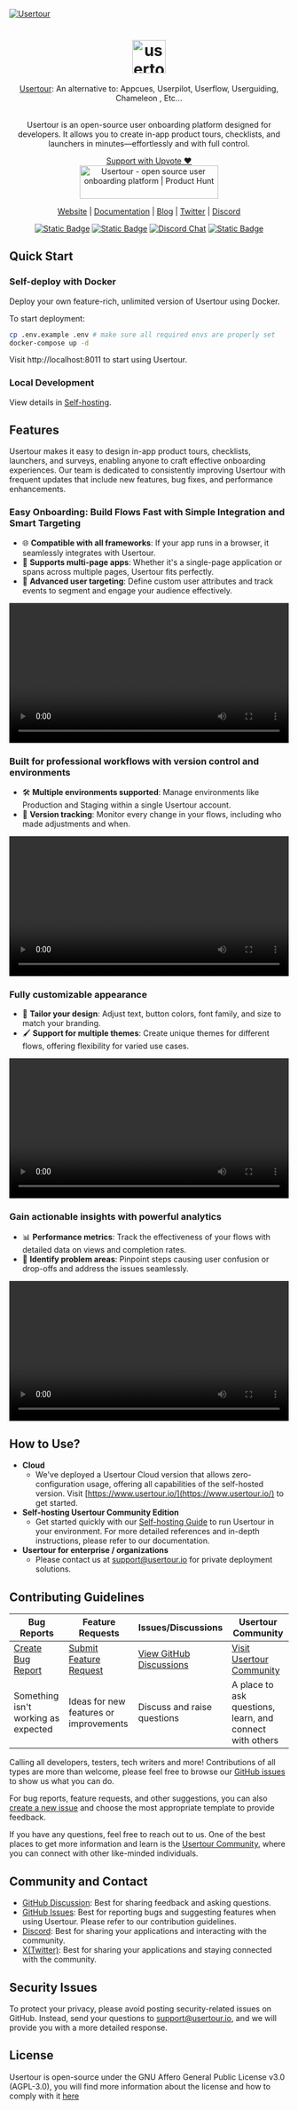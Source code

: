 <a href="https://www.usertour.io"><img src="./assets/hero.png" alt="Usertour" /></a>

<div align="center">
  <h1 align="center">
    <img alt="usertour logo" height="60" src="./assets/logo.svg">
  </h1>
  <a href="https://www.usertour.io">Usertour</a>: An alternative to: Appcues, Userpilot, Userflow, Userguiding, Chameleon , Etc...<br /><br />
  <p>Usertour is an open-source user onboarding platform designed for developers. It allows you to create in-app product tours, checklists, and launchers in minutes—effortlessly and with full control.</p>
</div>
<p align="center">
<a href="https://www.producthunt.com/posts/usertour?embed=true&utm_source=badge-featured&utm_medium=badge&utm_souce=badge-usertour" target="_blank">Support with Upvote ❤️<br/><img src="https://api.producthunt.com/widgets/embed-image/v1/featured.svg?post_id=839855&theme=light&t=1738576180129" alt="Usertour - open source user onboarding platform | Product Hunt" style="width: 250px; height: 60px;" width="250" height="60" /></a>
</p>
<p align="center">
  <a target="_blank" href="https://www.usertour.io">Website</a> | <a target="_blank" href="https://www.usertour.io/docs">Documentation</a> | <a target="_blank" href="https://www.usertour.io/blog/">Blog</a> | <a target="_blank" href="https://x.com/usertourio">Twitter</a> | <a target="_blank" href="https://discord.gg/WPVJPX8fJh">Discord</a>
</p>
<p align="center">
    <a href="https://www.usertour.io" target="_blank">
        <img alt="Static Badge" src="https://img.shields.io/badge/Product-F04438"></a>
    <a href="https://www.usertour.io/pricing" target="_blank">
        <img alt="Static Badge" src="https://img.shields.io/badge/free-pricing?logo=free&color=%20%23155EEF&label=pricing&labelColor=%20%23528bff"></a>
    <a href="https://discord.gg/WPVJPX8fJh" target="_blank">
        <img alt="Discord Chat" src="https://img.shields.io/discord/1331925309791932436?label=chat&logo=discord&logoColor=white&style=flat&color=5865F2"></a>
    <a href="https://x.com/usertourio" target="_blank">
        <img alt="Static Badge" src="https://img.shields.io/twitter/follow/usertourio"></a>
</p>

## Quick Start
### Self-deploy with Docker
Deploy your own feature-rich, unlimited version of Usertour using Docker. 

To start deployment:
```bash
cp .env.example .env # make sure all required envs are properly set
docker-compose up -d
```
Visit http://localhost:8011 to start using Usertour.

### Local Development
View details in [Self-hosting](https://www.usertour.io/docs/self-hosting/self-hosting/).

## Features

Usertour makes it easy to design in-app product tours, checklists, launchers, and surveys, enabling anyone to craft effective onboarding experiences. Our team is dedicated to consistently improving Usertour with frequent updates that include new features, bug fixes, and performance enhancements.  

### Easy Onboarding: Build Flows Fast with Simple Integration and Smart Targeting  

- 🌐 **Compatible with all frameworks**: If your app runs in a browser, it seamlessly integrates with Usertour.  
- 📄 **Supports multi-page apps**: Whether it's a single-page application or spans across multiple pages, Usertour fits perfectly.  
- 🎯 **Advanced user targeting**: Define custom user attributes and track events to segment and engage your audience effectively.  
<p align="center">
  <video src="https://github.com/user-attachments/assets/831c6790-7cde-4820-9408-fa781a8ba887" width="100%" />
</p>

### Built for professional workflows with version control and environments  

- 🛠️ **Multiple environments supported**: Manage environments like Production and Staging within a single Usertour account.  
- 🔄 **Version tracking**: Monitor every change in your flows, including who made adjustments and when.  

<p align="center">
  <video src="https://github.com/user-attachments/assets/eaa81019-57a1-429f-8a05-72428915de05" width="100%" />
</p>

### Fully customizable appearance  

- 🎨 **Tailor your design**: Adjust text, button colors, font family, and size to match your branding.  
- 🖌️ **Support for multiple themes**: Create unique themes for different flows, offering flexibility for varied use cases.  

<p align="center">
  <video src="https://github.com/user-attachments/assets/052e87e0-c064-4306-a6e9-0568ff2fb127" width="100%" />
</p>

### Gain actionable insights with powerful analytics  

- 📊 **Performance metrics**: Track the effectiveness of your flows with detailed data on views and completion rates.  
- 🚨 **Identify problem areas**: Pinpoint steps causing user confusion or drop-offs and address the issues seamlessly.  

<p align="center">
  <video src="https://github.com/user-attachments/assets/8e10a03e-9d81-4158-bbff-9817769246c8" width="100%" />
</p>


## How to Use?
- **Cloud**
  - We've deployed a Usertour Cloud version that allows zero-configuration usage, offering all capabilities of the self-hosted version. Visit [https://www.usertour.io/](https://www.usertour.io/) to get started.
- **Self-hosting Usertour Community Edition**
  - Get started quickly with our [Self-hosting Guide](https://www.usertour.io/docs/self-hosting/self-hosting/) to run Usertour in your environment. For more detailed references and in-depth instructions, please refer to our documentation.
- **Usertour for enterprise / organizations**
  - Please contact us at [support@usertour.io](mailto:support@usertour.io) for private deployment solutions.


## Contributing Guidelines

| Bug Reports                                                              | Feature Requests                                                  | Issues/Discussions                                                       | Usertour Community                                                     |
| ------------------------------------------------------------------------ | ----------------------------------------------------------------- | ------------------------------------------------------------------------ | --------------------------------------------------------------------- |
| [Create Bug Report](https://github.com/usertour/usertour/issues/new/choose) | [Submit Feature Request](https://github.com/usertour/usertour/pulls) | [View GitHub Discussions](https://github.com/usertour/usertour/discussions) | [Visit Usertour Community](https://www.usertour.io/docs/faq) |
| Something isn't working as expected                                      | Ideas for new features or improvements                            | Discuss and raise questions                                              | A place to ask questions, learn, and connect with others              |

Calling all developers, testers, tech writers and more! Contributions of all types are more than welcome, please feel free to browse our [GitHub issues](https://github.com/usertour/usertour/issues) to show us what you can do.

For bug reports, feature requests, and other suggestions, you can also [create a new issue](https://github.com/usertour/usertour/issues/new/choose) and choose the most appropriate template to provide feedback.

If you have any questions, feel free to reach out to us. One of the best places to get more information and learn is the [Usertour Community](https://discord.gg/WPVJPX8fJh), where you can connect with other like-minded individuals.

## Community and Contact

- [GitHub Discussion](https://github.com/usertour/usertour/discussions): Best for sharing feedback and asking questions.
- [GitHub Issues](https://github.com/usertour/usertour/issues): Best for reporting bugs and suggesting features when using Usertour. Please refer to our contribution guidelines.
- [Discord](https://discord.gg/WPVJPX8fJh): Best for sharing your applications and interacting with the community.
- [X(Twitter)](https://x.com/usertourio): Best for sharing your applications and staying connected with the community.

## Security Issues

To protect your privacy, please avoid posting security-related issues on GitHub. Instead, send your questions to [support@usertour.io](mailto:support@usertour.io), and we will provide you with a more detailed response.

## License

Usertour is open-source under the GNU Affero General Public License v3.0 (AGPL-3.0), you will find more information about the license and how to comply with it [here](./LICENSE)
